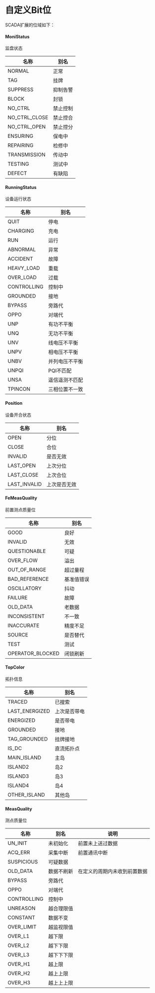 # 自定义Bit位

SCADA扩展的位域如下：

#### MoniStatus

监盘状态

| 名称            | 别名   |
|---------------|------|
| NORMAL        | 正常   |
| TAG           | 挂牌   |
| SUPPRESS      | 抑制告警 |
| BLOCK         | 封锁   |
| NO_CTRL       | 禁止控制 |
| NO_CTRL_CLOSE | 禁止控合 |
| NO_CTRL_OPEN  | 禁止控分 |
| ENSURING      | 保电中  |
| REPAIRING     | 检修中  |    
| TRANSMISSION  | 传动中  |
| TESTING       | 测试中  |
| DEFECT        | 有缺陷  |

#### RunningStatus

设备运行状态

| 名称          | 别名      |
|-------------|---------|
| QUIT        | 停电      |
| CHARGING    | 充电      |
| RUN         | 运行      |
| ABNORMAL    | 异常      |
| ACCIDENT    | 故障      |
| HEAVY_LOAD  | 重载      |
| OVER_LOAD   | 过载      |
| CONTROLLING | 控制中     |
| GROUNDED    | 接地      |
| BYPASS      | 旁路代     |
| OPPO        | 对端代     |    
| UNP         | 有功不平衡   |
| UNQ         | 无功不平衡   |
| UNV         | 线电压不平衡  |
| UNPV        | 相电压不平衡  |    
| UNBV        | 并列电压不平衡 |
| UNPQI       | PQI不匹配  |
| UNSA        | 遥信遥测不匹配 |
| TPINCON     | 三相位置不一致 |

#### Position

设备开合状态

| 名称           | 别名     |
|--------------|--------|
| OPEN         | 分位     |
| CLOSE        | 合位     |
| INVALID      | 是否无效   |
| LAST_OPEN    | 上次分位   |
| LAST_CLOSE   | 上次合位   |
| LAST_INVALID | 上次是否无效 |

#### FeMeasQuality

前置测点质量位

| 名称               | 别名    |
|------------------|-------|
| GOOD             | 良好    |
| INVALID          | 无效    |
| QUESTIONABLE     | 可疑    |
| OVER_FLOW        | 溢出    |
| OUT_OF_RANGE     | 超过量程  |
| BAD_REFERENCE    | 基准值错误 |
| OSCILLATORY      | 抖动    |
| FAILURE          | 故障    |
| OLD_DATA         | 老数据   |    
| INCONSISTENT     | 不一致   |
| INACCURATE       | 精度不足  |
| SOURCE           | 是否替代  |
| TEST             | 测试    |    
| OPERATOR_BLOCKED | 闭锁刷新  |

#### TopColor

拓扑信息

| 名称             | 别名     |
|----------------|--------|
| TRACED         | 已搜索    |
| LAST_ENERGIZED | 上次是否带电 |
| ENERGIZED      | 是否带电   |
| GROUNDED       | 接地     |
| TAG_GROUNDED   | 挂牌接地   |
| IS_DC          | 直流拓扑点  |
| MAIN_ISLAND    | 主岛     |
| ISLAND2        | 岛2     |
| ISLAND3        | 岛3     |
| ISLAND4        | 岛4     |    
| OTHER_ISLAND   | 其他岛    |

#### MeasQuality

测点质量位

| 名称          | 别名    | 说明             |
|-------------|-------|----------------|
| UN_INIT     | 未初始化  | 前置未上送过数据       |
| ACQ_ERR     | 采集中断  | 前置通讯中断         |
| SUSPICIOUS  | 可疑数据  |                |
| OLD_DATA    | 数据不刷新 | 在定义的周期内未收到前置数据 |
| BYPASS      | 旁路代   |                |
| OPPO        | 对端代   |                |    
| CONTROLLING | 控制中   |                |
| UNREASON    | 越合理限值 |                |
| CONSTANT    | 数据不变  |                |
| OVER_LIMIT  | 越监视限值 |                |
| OVER_L1     | 越下限   |                |
| OVER_L2     | 越下下限  |                |
| OVER_L3     | 越下下下限 |                |
| OVER_H1     | 越上限   |                |
| OVER_H2     | 越上上限  |                |
| OVER_H3     | 越上上上限 |                |


